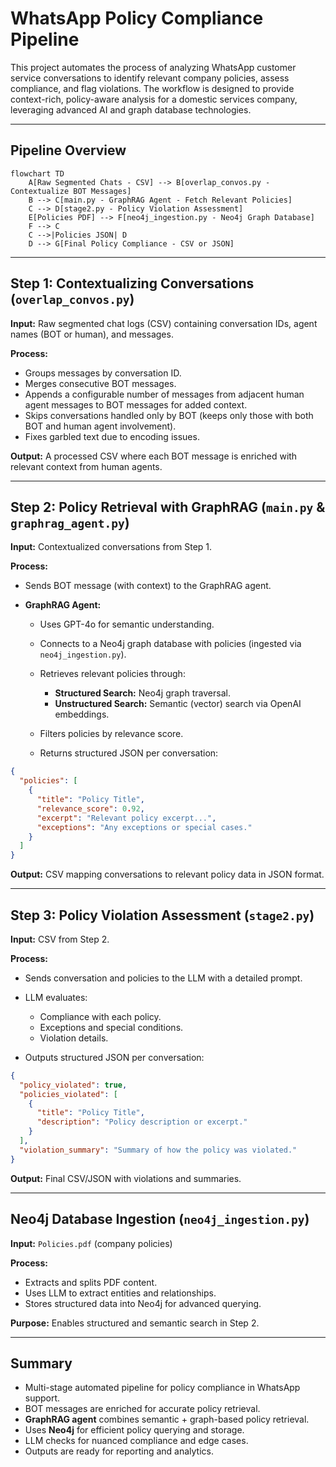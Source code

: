 # WhatsApp Policy Compliance Pipeline

This project automates the process of analyzing WhatsApp customer service conversations to identify relevant company policies, assess compliance, and flag violations. The workflow is designed to provide context-rich, policy-aware analysis for a domestic services company, leveraging advanced AI and graph database technologies.

---

## **Pipeline Overview**

```mermaid
flowchart TD
    A[Raw Segmented Chats - CSV] --> B[overlap_convos.py - Contextualize BOT Messages]
    B --> C[main.py - GraphRAG Agent - Fetch Relevant Policies]
    C --> D[stage2.py - Policy Violation Assessment]
    E[Policies PDF] --> F[neo4j_ingestion.py - Neo4j Graph Database]
    F --> C
    C -->|Policies JSON| D
    D --> G[Final Policy Compliance - CSV or JSON]

```

---

## **Step 1: Contextualizing Conversations (`overlap_convos.py`)**

**Input:**
Raw segmented chat logs (CSV) containing conversation IDs, agent names (BOT or human), and messages.

**Process:**

* Groups messages by conversation ID.
* Merges consecutive BOT messages.
* Appends a configurable number of messages from adjacent human agent messages to BOT messages for added context.
* Skips conversations handled only by BOT (keeps only those with both BOT and human agent involvement).
* Fixes garbled text due to encoding issues.

**Output:**
A processed CSV where each BOT message is enriched with relevant context from human agents.

---

## **Step 2: Policy Retrieval with GraphRAG (`main.py` & `graphrag_agent.py`)**

**Input:**
Contextualized conversations from Step 1.

**Process:**

* Sends BOT message (with context) to the GraphRAG agent.
* **GraphRAG Agent:**

  * Uses GPT-4o for semantic understanding.
  * Connects to a Neo4j graph database with policies (ingested via `neo4j_ingestion.py`).
  * Retrieves relevant policies through:

    * **Structured Search:** Neo4j graph traversal.
    * **Unstructured Search:** Semantic (vector) search via OpenAI embeddings.
  * Filters policies by relevance score.
  * Returns structured JSON per conversation:

```json
{
  "policies": [
    {
      "title": "Policy Title",
      "relevance_score": 0.92,
      "excerpt": "Relevant policy excerpt...",
      "exceptions": "Any exceptions or special cases."
    }
  ]
}
```

**Output:**
CSV mapping conversations to relevant policy data in JSON format.

---

## **Step 3: Policy Violation Assessment (`stage2.py`)**

**Input:**
CSV from Step 2.

**Process:**

* Sends conversation and policies to the LLM with a detailed prompt.
* LLM evaluates:

  * Compliance with each policy.
  * Exceptions and special conditions.
  * Violation details.
* Outputs structured JSON per conversation:

```json
{
  "policy_violated": true,
  "policies_violated": [
    {
      "title": "Policy Title",
      "description": "Policy description or excerpt."
    }
  ],
  "violation_summary": "Summary of how the policy was violated."
}
```

**Output:**
Final CSV/JSON with violations and summaries.

---

## **Neo4j Database Ingestion (`neo4j_ingestion.py`)**

**Input:**
`Policies.pdf` (company policies)

**Process:**

* Extracts and splits PDF content.
* Uses LLM to extract entities and relationships.
* Stores structured data into Neo4j for advanced querying.

**Purpose:**
Enables structured and semantic search in Step 2.

---

## **Summary**

* Multi-stage automated pipeline for policy compliance in WhatsApp support.
* BOT messages are enriched for accurate policy retrieval.
* **GraphRAG agent** combines semantic + graph-based policy retrieval.
* Uses **Neo4j** for efficient policy querying and storage.
* LLM checks for nuanced compliance and edge cases.
* Outputs are ready for reporting and analytics.
